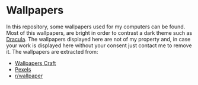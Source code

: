 # Wallpapers
In this repository, some wallpapers used for my computers can be found. Most of
this wallpapers, are bright in order to contrast a dark theme such as [Dracula](
draculatheme.com). The wallpapers displayed here are not of my property and, in
case your work is displayed here without your consent just contact me to remove
it. The wallpapers are extracted from:

- [Wallpapers Craft](wallpaperscraft.com)
- [Pexels](https://www.pexels.com/search/4k%20wallpaper/)
- [r/wallpaper](https://www.reddit.com/r/wallpaper)

